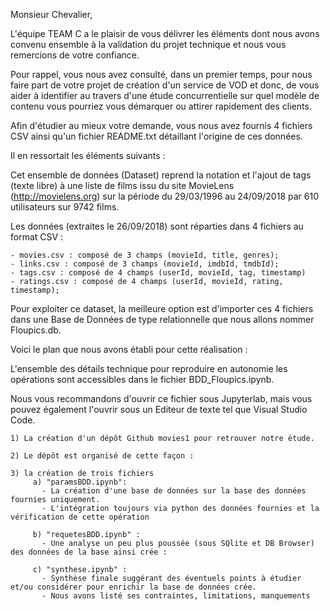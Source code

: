 Monsieur Chevalier, 


L'équipe TEAM C a le plaisir de vous délivrer les éléments dont nous avons convenu ensemble à la validation du projet technique et nous vous remercions de votre confiance.

Pour rappel, vous nous avez consulté, dans un premier temps, pour nous faire part de votre projet de création d'un service de VOD et donc, de vous aider à identifier au travers d'une étude concurrentielle sur quel modèle de contenu vous pourriez vous démarquer ou attirer rapidement des clients.

Afin d'étudier au mieux votre demande, vous nous avez fournis 4 fichiers CSV ainsi qu'un fichier README.txt détaillant l'origine de ces données.

Il en ressortait les éléments suivants :

Cet ensemble de données (Dataset) reprend la notation et l'ajout de tags (texte libre) à une liste de films issu du site MovieLens (http://movielens.org) sur la période du 29/03/1996 au 24/09/2018 par 610 utilisateurs sur 9742 films.

Les données (extraites le 26/09/2018) sont réparties dans 4 fichiers au format CSV :

    - movies.csv : composé de 3 champs (movieId, title, genres);
    - links.csv : composé de 3 champs (movieId, imdbId, tmdbId);
    - tags.csv : composé de 4 champs (userId, movieId, tag, timestamp)
    - ratings.csv : composé de 4 champs (userId, movieId, rating, timestamp);
    
Pour exploiter ce dataset, la meilleure option est d'importer ces 4 fichiers dans une Base de Données de type relationnelle que nous allons nommer Floupics.db.

Voici le plan que nous avons établi pour cette réalisation :

L'ensemble des détails technique pour reproduire en autonomie les opérations sont accessibles dans le fichier BDD_Floupics.ipynb.

Nous vous recommandons d'ouvrir ce fichier sous Jupyterlab, mais vous pouvez également l'ouvrir sous un Editeur de texte tel que Visual Studio Code.

    1) La création d'un dépôt Github movies1 pour retrouver notre étude.
    
    2) Le dépôt est organisé de cette façon :
    
    3) la création de trois fichiers 
         a) "paramsBDD.ipynb":
           - La création d'une base de données sur la base des données fournies uniquement.
           - L'intégration toujours via python des données fournies et la vérification de cette opération
     
         b) "requetesBDD.ipynb" :
           - Une analyse un peu plus poussée (sous SQlite et DB Browser) des données de la base ainsi crée :
       
         c) "synthese.ipynb" :
           - Synthèse finale suggérant des éventuels points à étudier et/ou considérer pour enrichir la base de données crée.
           - Nous avons listé ses contraintes, limitations, manquements
